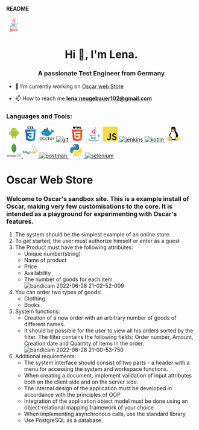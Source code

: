 **README**
<div>
  <img src="https://github.com/devicons/devicon/blob/master/icons/java/java-original-wordmark.svg" title="Java" alt="Java" width="40" height="40"/>&nbsp;
</div>

<h1 align="center">Hi 👋, I'm Lena.</h1>
<h3 align="center">A passionate Test Engineer from Germany</h3>

- 🔭 I’m currently working on [Oscar web Store](http://selenium1py.pythonanywhere.com/)

- 📫 How to reach me **lena.neugebauer102@gmail.com**

<p align="left">
</p>

<h3 align="left">Languages and Tools:</h3>
<p align="left"> <a href="https://developer.android.com" target="_blank" rel="noreferrer"> <img src="https://raw.githubusercontent.com/devicons/devicon/master/icons/android/android-original-wordmark.svg" alt="android" width="40" height="40"/> </a> <a href="https://www.w3schools.com/css/" target="_blank" rel="noreferrer"> <img src="https://raw.githubusercontent.com/devicons/devicon/master/icons/css3/css3-original-wordmark.svg" alt="css3" width="40" height="40"/> </a> <a href="https://www.docker.com/" target="_blank" rel="noreferrer"> <img src="https://raw.githubusercontent.com/devicons/devicon/master/icons/docker/docker-original-wordmark.svg" alt="docker" width="40" height="40"/> </a> <a href="https://git-scm.com/" target="_blank" rel="noreferrer"> <img src="https://www.vectorlogo.zone/logos/git-scm/git-scm-icon.svg" alt="git" width="40" height="40"/> </a> <a href="https://www.w3.org/html/" target="_blank" rel="noreferrer"> <img src="https://raw.githubusercontent.com/devicons/devicon/master/icons/html5/html5-original-wordmark.svg" alt="html5" width="40" height="40"/> </a> <a href="https://www.java.com" target="_blank" rel="noreferrer"> <img src="https://raw.githubusercontent.com/devicons/devicon/master/icons/java/java-original.svg" alt="java" width="40" height="40"/> </a> <a href="https://developer.mozilla.org/en-US/docs/Web/JavaScript" target="_blank" rel="noreferrer"> <img src="https://raw.githubusercontent.com/devicons/devicon/master/icons/javascript/javascript-original.svg" alt="javascript" width="40" height="40"/> </a> <a href="https://www.jenkins.io" target="_blank" rel="noreferrer"> <img src="https://www.vectorlogo.zone/logos/jenkins/jenkins-icon.svg" alt="jenkins" width="40" height="40"/> </a> <a href="https://kotlinlang.org" target="_blank" rel="noreferrer"> <img src="https://www.vectorlogo.zone/logos/kotlinlang/kotlinlang-icon.svg" alt="kotlin" width="40" height="40"/> </a> <a href="https://www.linux.org/" target="_blank" rel="noreferrer"> <img src="https://raw.githubusercontent.com/devicons/devicon/master/icons/linux/linux-original.svg" alt="linux" width="40" height="40"/> </a> <a href="https://www.mongodb.com/" target="_blank" rel="noreferrer"> <img src="https://raw.githubusercontent.com/devicons/devicon/master/icons/mongodb/mongodb-original-wordmark.svg" alt="mongodb" width="40" height="40"/> </a> <a href="https://www.mysql.com/" target="_blank" rel="noreferrer"> <img src="https://raw.githubusercontent.com/devicons/devicon/master/icons/mysql/mysql-original-wordmark.svg" alt="mysql" width="40" height="40"/> </a> <a href="https://postman.com" target="_blank" rel="noreferrer"> <img src="https://www.vectorlogo.zone/logos/getpostman/getpostman-icon.svg" alt="postman" width="40" height="40"/> </a> <a href="https://www.python.org" target="_blank" rel="noreferrer"> <img src="https://raw.githubusercontent.com/devicons/devicon/master/icons/python/python-original.svg" alt="python" width="40" height="40"/> </a> <a href="https://www.selenium.dev" target="_blank" rel="noreferrer"> <img src="https://raw.githubusercontent.com/detain/svg-logos/780f25886640cef088af994181646db2f6b1a3f8/svg/selenium-logo.svg" alt="selenium" width="40" height="40"/> </a> </p>


# **Oscar Web Store**


### Welcome to Oscar's sandbox site.  This is a example install of Oscar, making very few customisations to the core.  It is intended as a playground for experimenting with Oscar's features. ###

1. The system should be the simplest example of an online store.
2. To get started, the user must authorize himself or enter as a guest
3. The Product must have the following attributes:
     - Unique number(string)
     - Name of product
     - Price
     - Availability
     - The number of goods for each item
     ![bandicam 2022-06-28 21-02-52-009](https://user-images.githubusercontent.com/92040264/176261971-0cf39836-01f9-4e69-a0fb-a18861e998c1.jpg)
4. You can order two types of goods:
     - Clothing
     - Books
5. System functions:
     - Creation of a new order with an arbitrary number of goods of different names.
     - It should be possible for the user to view all his orders sorted by the filter.
       The filter contains the following fields: Order number, Amount, Creation date and Quantity of items in the order.
       ![bandicam 2022-06-28 21-00-53-750](https://user-images.githubusercontent.com/92040264/176261641-3d7ac893-7cc9-435a-80a0-6336b04f7483.jpg)
 6. Additional requirements:
    - The system interface should consist of two parts - a header with a menu for accessing the system and workspace functions.
    - When creating a document, implement validation of input attributes both on the client side and on the server side.
    - The internal design of the application must be developed in accordance with the principles of OOP
    - Integration of the application object model must be done using an object-relational mapping framework of your choice
    - When implementing asynchronous calls, use the standard library
    - Use PostgreSQL as a database.
